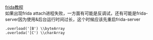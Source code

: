 [frida教程](http://www.ninoishere.com/frida-learn-by-example/)
<br>如果出现frida attach进程失败，一方面有可能是反调试，还有可能是frida-server因为使用&后台运行时间过长，这个时候应该先重启frida-server
```
.overload('[B') \\byteArray
.overloda('[C') \\charArray
```
